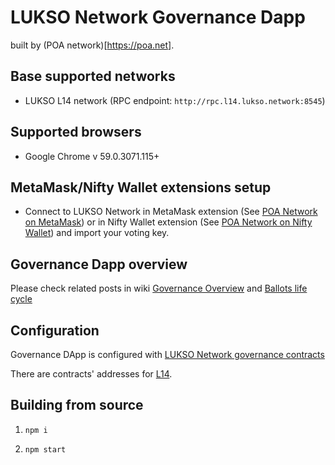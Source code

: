 # LUKSO Network Governance Dapp

built by (POA network)[https://poa.net].

## Base supported networks

- LUKSO L14 network (RPC endpoint: `http://rpc.l14.lukso.network:8545`)

## Supported browsers

* Google Chrome v 59.0.3071.115+

## MetaMask/Nifty Wallet extensions setup

* Connect to LUKSO Network in MetaMask extension (See [POA Network on MetaMask](https://github.com/poanetwork/wiki/wiki/POA-Network-on-MetaMask)) or in Nifty Wallet extension (See [POA Network on Nifty Wallet](https://github.com/poanetwork/wiki/wiki/POA-Network-on-Nifty-Wallet)) and import your voting key.


## Governance Dapp overview

Please check related posts in wiki [Governance Overview](https://github.com/poanetwork/wiki/wiki/Governance-Overview) and [Ballots life cycle](https://github.com/poanetwork/wiki/wiki/Ballots-Overview.-Life-cycle-and-limits)


## Configuration
Governance DApp is configured with [LUKSO Network governance contracts](https://github.com/lukso-network/lukso-network-consensus-contracts)

There are contracts' addresses for [L14](https://github.com/lukso-network/l14-chain-spec/blob/l14/contracts.json).


## Building from source

1) `npm i`

2) `npm start`
